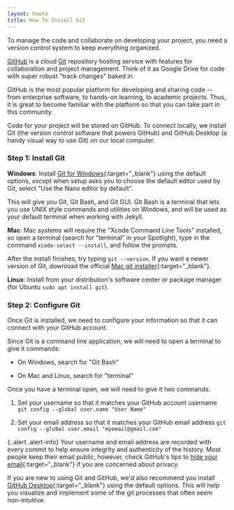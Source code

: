 ```yaml
---
layout: howto
title: How To Install Git
---
```


To manage the code and collaborate on developing your project, you need a version control system to keep everything organized. 

[GitHub](https://github.com/) is a cloud [Git](https://git-scm.com/) repository hosting service with features for collaboration and project management.
Think of it as Google Drive for code with super robust "track changes" baked in.

GitHub is the most popular platform for developing and sharing code -- from enterprise software, to hands-on learning, to academic projects.
Thus, it is great to become familiar with the platform so that you can take part in this community.

Code for your project will be stored on GitHub. 
To connect locally, we install Git (the version control software that powers GitHub) and GitHub Desktop (a handy visual way to use Git) on our local computer.

### Step 1: Install Git

**Windows**: Install [Git for Windows](https://git-scm.com/downloads){:target="_blank"} using the default options, *except* when setup asks you to choose the default editor used by Git, select "Use the Nano editor by default". 

This will give you Git, Git Bash, and Git GUI. Git Bash is a terminal that lets you use UNIX style commands and utilities on Windows, and will be used as your default terminal when working with Jekyll.

**Mac**: Mac systems will require the "Xcode Command Line Tools" installed, so open a terminal (search for "terminal" in your Spotlight), type in the command `xcode-select --install`, and follow the prompts. 

After the install finishes, try typing `git --version`. If you want a newer version of Git, download the official [Mac git installer](https://git-scm.com/downloads){:target="_blank"}.

**Linux**: Install from your distribution's software center or package manager (for Ubuntu `sudo apt install git`).

### Step 2: Configure Git

Once Git is installed, we need to configure your information so that it can connect with your GitHub account.

Since Git is a command line application, we will need to open a terminal to give it commands: 
- On Windows, search for "Git Bash" 

- On Mac and Linux, search for "terminal"

Once you have a terminal open, we will need to give it two commands.

1. Set your username so that it matches your GitHub account username
`git config --global user.name "User Name"`

2. Set your email address so that it matches your GitHub email address
`git config --global user.email "myemail@gmail.com"`

{:.alert .alert-info}
Your username and email address are recorded with every commit to help ensure integrity and authenticity of the history. Most people keep their email public, however, check GitHub's tips to [hide your email](https://help.github.com/articles/about-commit-email-addresses/){:target="_blank"} if you are concerned about privacy.

If you are new to using Git and GitHub, we'd also recommend you install [GitHub Desktop](https://desktop.github.com/){:target="_blank"} using the default options. This will help you visualize and implement some of the git processes that often seem non-intuitive. 
